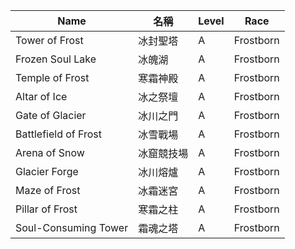 | Name                         | 名稱             | Level | Race      |
|------------------------------|------------------|-------|-----------|
| Tower of Frost               | 冰封聖塔         | A     | Frostborn |
| Frozen Soul Lake             | 冰魄湖           | A     | Frostborn |
| Temple of Frost              | 寒霜神殿         | A     | Frostborn |
| Altar of Ice                 | 冰之祭壇         | A     | Frostborn |
| Gate of Glacier              | 冰川之門         | A     | Frostborn |
| Battlefield of Frost         | 冰雪戰場         | A     | Frostborn |
| Arena of Snow                | 冰窟競技場       | A     | Frostborn |
| Glacier Forge                | 冰川熔爐         | A     | Frostborn |
| Maze of Frost                | 冰霜迷宮         | A     | Frostborn |
| Pillar of Frost              | 寒霜之柱         | A     | Frostborn |
| Soul-Consuming Tower         | 霜魂之塔         | A     | Frostborn |
